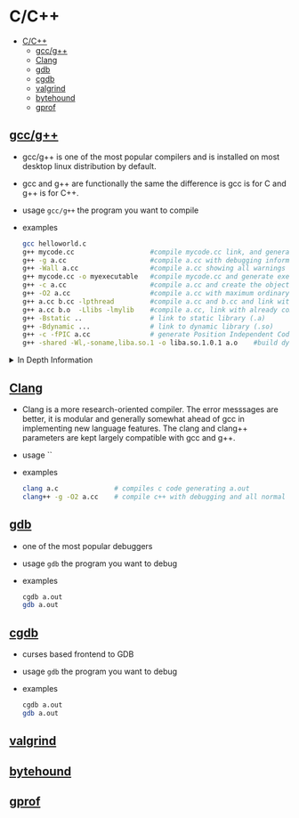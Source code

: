 # C/C++

- [C/C++](#cc)
  - [gcc/g++](#gccg)
  - [Clang](#clang)
  - [gdb](#gdb)
  - [cgdb](#cgdb)
  - [valgrind](#valgrind)
  - [bytehound](#bytehound)
  - [gprof](#gprof)

## [gcc/g++]([http://manpages.ubuntu.com/manpages/jammy/en/man1/gcc.1.html])

- gcc/g++ is one of the most popular compilers and is installed on most desktop linux distribution by default.
- gcc and g++ are functionally the same the difference is gcc is for C and g++ is for C++.
- usage `gcc/g++` the program you want to compile
- examples

  ```bash
  gcc helloworld.c
  g++ mycode.cc                   #compile mycode.cc link, and generate executable a.out
  g++ -g a.cc                     #compile a.cc with debugging information
  g++ -Wall a.cc                  #compile a.cc showing all warnings (clean your code!)
  g++ mycode.cc -o myexecutable   #compile mycode.cc and generate executable myexecutable
  g++ -c a.cc                     #compile a.cc and create the object file a.o
  g++ -O2 a.cc                    #compile a.cc with maximum ordinary optimization
  g++ a.cc b.cc -lpthread         #compile a.cc and b.cc and link with pthread library
  g++ a.cc b.o  -Llibs -lmylib    #compile a.cc, link with already compiled b.o with library in directory libs libmylib.a or libmylib.so (on linux)
  g++ -Bstatic ..                 # link to static library (.a)
  g++ -Bdynamic ...               # link to dynamic library (.so)
  g++ -c -fPIC a.cc               # generate Position Independent Code suitable for putting in shared object
  g++ -shared -Wl,-soname,liba.so.1 -o liba.so.1.0.1 a.o    #build dynamic library
  ```

<details><summary>In Depth Information</summary>
- gcc vs g++
- Flags
  - Optimizing
    - -O0 This is the default. this has the fastest compile time and is bent for debugging
    - -O1 Optimize This turns on basic optimizations
    - -O2 Optimize even more. This turns on nearly all supported optimizations that that gcc has.
    - -O3 Optimize yet more. This turns on all optimizations and can cause problems.
  - Debugging
    - -g This is the Debugging flag to use [gdb/cgdb](./gdb-cgdb.md)

- Link Library
  - libxxx.a                # static link library (archive)
  - libxxx.so               # dynamic link library on linux
  - xxx.lib                 # front end sort of equivalent to .a on windows
  - xxx.dll                 # dynamic link library on Windows
  - xxx.dylib               # dynamic link library on Mac OSX

- Position Independent Code

</details>

## [Clang](http://manpages.ubuntu.com/manpages/jammy/en/man3/Clang.3.html)

- Clang is a more research-oriented compiler. The error messsages are better, it is modular and generally somewhat ahead of gcc in implementing new language features. The clang and clang++ parameters are kept largely compatible with gcc and g++.

- usage ``
- examples

  ```bash
  clang a.c              # compiles c code generating a.out
  clang++ -g -O2 a.cc    # compile c++ with debugging and all normal optimization on
  
  ```

## [gdb](http://manpages.ubuntu.com/manpages/jammy/en/man1/gdb.1.html)

- one of the most popular debuggers
- usage `gdb` the program you want to debug
- examples

  ```bash
  cgdb a.out
  gdb a.out
  ```

## [cgdb](http://manpages.ubuntu.com/manpages/jammy/en/man1/cgdb.1.html)

- curses based frontend to GDB
- usage `gdb` the program you want to debug
- examples

  ```bash
  cgdb a.out
  gdb a.out
  ```

## [valgrind](http://manpages.ubuntu.com/manpages/jammy/en/man1/valgrind.1.html)

## [bytehound](https://github.com/koute/bytehound/releases)

## [gprof](http://manpages.ubuntu.com/manpages/jammy/en/man1/gprof.1.html)

